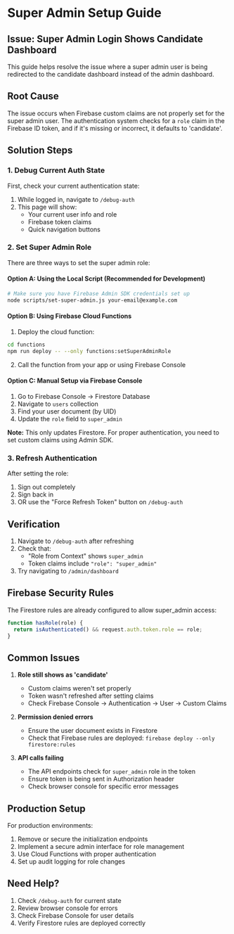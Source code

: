 # Super Admin Setup Guide

## Issue: Super Admin Login Shows Candidate Dashboard

This guide helps resolve the issue where a super admin user is being redirected to the candidate dashboard instead of the admin dashboard.

## Root Cause

The issue occurs when Firebase custom claims are not properly set for the super admin user. The authentication system checks for a `role` claim in the Firebase ID token, and if it's missing or incorrect, it defaults to 'candidate'.

## Solution Steps

### 1. Debug Current Auth State

First, check your current authentication state:

1. While logged in, navigate to `/debug-auth`
2. This page will show:
   - Your current user info and role
   - Firebase token claims
   - Quick navigation buttons

### 2. Set Super Admin Role

There are three ways to set the super admin role:

#### Option A: Using the Local Script (Recommended for Development)

```bash
# Make sure you have Firebase Admin SDK credentials set up
node scripts/set-super-admin.js your-email@example.com
```

#### Option B: Using Firebase Cloud Functions

1. Deploy the cloud function:
```bash
cd functions
npm run deploy -- --only functions:setSuperAdminRole
```

2. Call the function from your app or using Firebase Console

#### Option C: Manual Setup via Firebase Console

1. Go to Firebase Console → Firestore Database
2. Navigate to `users` collection
3. Find your user document (by UID)
4. Update the `role` field to `super_admin`

**Note:** This only updates Firestore. For proper authentication, you need to set custom claims using Admin SDK.

### 3. Refresh Authentication

After setting the role:

1. Sign out completely
2. Sign back in
3. OR use the "Force Refresh Token" button on `/debug-auth`

## Verification

1. Navigate to `/debug-auth` after refreshing
2. Check that:
   - "Role from Context" shows `super_admin`
   - Token claims include `"role": "super_admin"`
3. Try navigating to `/admin/dashboard`

## Firebase Security Rules

The Firestore rules are already configured to allow super_admin access:

```javascript
function hasRole(role) {
  return isAuthenticated() && request.auth.token.role == role;
}
```

## Common Issues

1. **Role still shows as 'candidate'**
   - Custom claims weren't set properly
   - Token wasn't refreshed after setting claims
   - Check Firebase Console → Authentication → User → Custom Claims

2. **Permission denied errors**
   - Ensure the user document exists in Firestore
   - Check that Firebase rules are deployed: `firebase deploy --only firestore:rules`

3. **API calls failing**
   - The API endpoints check for `super_admin` role in the token
   - Ensure token is being sent in Authorization header
   - Check browser console for specific error messages

## Production Setup

For production environments:

1. Remove or secure the initialization endpoints
2. Implement a secure admin interface for role management
3. Use Cloud Functions with proper authentication
4. Set up audit logging for role changes

## Need Help?

1. Check `/debug-auth` for current state
2. Review browser console for errors
3. Check Firebase Console for user details
4. Verify Firestore rules are deployed correctly